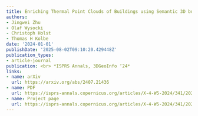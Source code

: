 ```yaml
---
title: Enriching Thermal Point Clouds of Buildings using Semantic 3D building Models
authors:
- Jingwei Zhu
- Olaf Wysocki
- Christoph Holst
- Thomas H Kolbe
date: '2024-01-01'
publishDate: '2025-08-02T09:10:20.429448Z'
publication_types:
- article-journal
publication: <br> *ISPRS Annals, 3DGeoInfo ‘24*
links:
- name: arXiv
  url: https://arxiv.org/abs/2407.21436
- name: PDF
  url: https://isprs-annals.copernicus.org/articles/X-4-W5-2024/341/2024/isprs-annals-X-4-W5-2024-341-2024.pdf
- name: Project page
  url: https://isprs-annals.copernicus.org/articles/X-4-W5-2024/341/2024/
---
```

